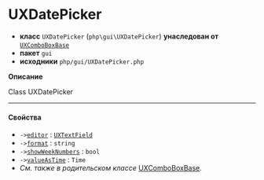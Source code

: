 # UXDatePicker

- **класс** `UXDatePicker` (`php\gui\UXDatePicker`) **унаследован от** [`UXComboBoxBase`](https://github.com/jphp-group/jphp-gui-ext/blob/master/jphp-gui-ext/api-docs/classes/php/gui/UXComboBoxBase.ru.md)
- **пакет** `gui`
- **исходники** `php/gui/UXDatePicker.php`

**Описание**

Class UXDatePicker

---

#### Свойства

- `->`[`editor`](#prop-editor) : [`UXTextField`](https://github.com/jphp-group/jphp-gui-ext/blob/master/jphp-gui-ext/api-docs/classes/php/gui/UXTextField.ru.md)
- `->`[`format`](#prop-format) : `string`
- `->`[`showWeekNumbers`](#prop-showweeknumbers) : `bool`
- `->`[`valueAsTime`](#prop-valueastime) : `Time`
- *См. также в родительском классе* [UXComboBoxBase](https://github.com/jphp-group/jphp-gui-ext/blob/master/jphp-gui-ext/api-docs/classes/php/gui/UXComboBoxBase.ru.md).